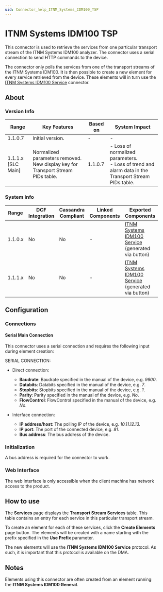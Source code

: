 ```yaml
---
uid: Connector_help_ITNM_Systems_IDM100_TSP
---
```


# ITNM Systems IDM100 TSP

This connector is used to retrieve the services from one particular transport stream of the ITNM Systems IDM100 analyzer. The connector uses a serial connection to send HTTP commands to the device.

The connector only polls the services from one of the transport streams of the ITNM Systems IDM100. It is then possible to create a new element for every service retrieved from the device. These elements will in turn use the [ITNM Systems IDM100 Service](xref:Connector_help_ITNM_Systems_IDM100_Service) connector.

## About

### Version Info

| Range | Key Features | Based on | System Impact |
|--|--|--|--|
| 1.1.0.7 | Initial version. | - | - |
| 1.1.1.x [SLC Main] | Normalized parameters removed. New display key for Transport Stream PIDs table. | 1.1.0.7 | - Loss of normalized parameters. <br>- Loss of trend and alarm data in the Transport Stream PIDs table. |

### System Info

| Range | DCF Integration | Cassandra Compliant | Linked Components | Exported Components |
|--|--|--|--|--|
| 1.1.0.x | No | No | - | [ITNM Systems IDM100 Service](xref:Connector_help_ITNM_Systems_IDM100_Service) (generated via button) |
| 1.1.1.x | No | No | - | [ITNM Systems IDM100 Service](xref:Connector_help_ITNM_Systems_IDM100_Service) (generated via button) |

## Configuration

### Connections

#### Serial Main Connection

This connector uses a serial connection and requires the following input during element creation:

SERIAL CONNECTION:

- Direct connection:

  - **Baudrate**: Baudrate specified in the manual of the device, e.g. *9600*.
  - **Databits**: Databits specified in the manual of the device, e.g. *7*.
  - **Stopbits**: Stopbits specified in the manual of the device, e.g. *1*.
  - **Parity**: Parity specified in the manual of the device, e.g. *No*.
  - **FlowControl**: FlowControl specified in the manual of the device, e.g. *No*.

- Interface connection:

  - **IP address/host**: The polling IP of the device, e.g. *10.11.12.13.*
  - **IP port**: The port of the connected device, e.g. *81.*
  - **Bus address**: The bus address of the device.

### Initialization

A bus address is required for the connector to work.

### Web Interface

The web interface is only accessible when the client machine has network access to the product.

## How to use

The **Services** page displays the **Transport Stream Services** table. This table contains an entry for each service in this particular transport stream.

To create an element for each of these services, click the **Create Elements** page button. The elements will be created with a name starting with the prefix specified in the **Use Prefix** parameter.

The new elements will use the **ITNM Systems IDM100 Service** protocol. As such, it is important that this protocol is available on the DMA.

## Notes

Elements using this connector are often created from an element running the **ITNM Systems IDM100 General**.

